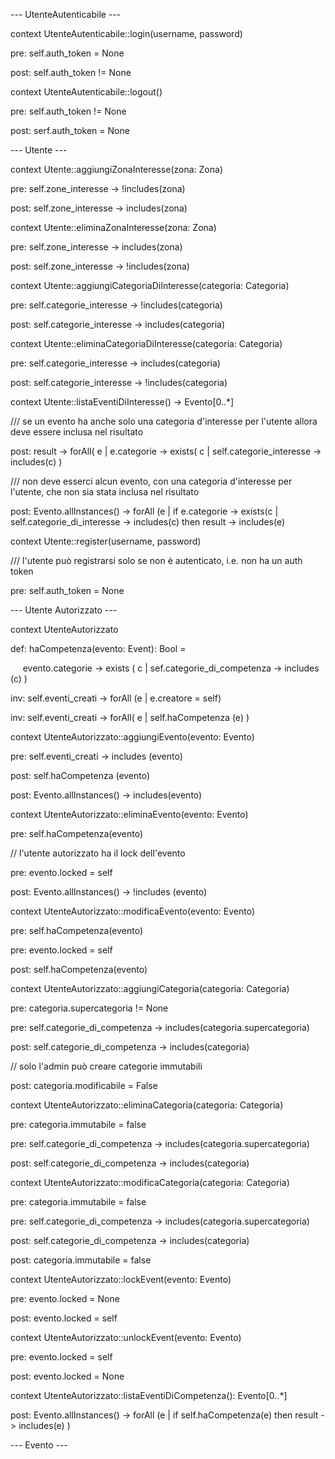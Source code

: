 --- UtenteAutenticabile ---



context UtenteAutenticabile::login(username, password)

pre: self.auth_token = None

post: self.auth_token != None



context UtenteAutenticabile::logout()

pre: self.auth_token != None

post: serf.auth_token = None



--- Utente ---

context Utente::aggiungiZonaInteresse(zona: Zona)

pre: self.zone_interesse -> !includes(zona)

post: self.zone_interesse -> includes(zona)



context Utente::eliminaZonaInteresse(zona: Zona)

pre: self.zone_interesse -> includes(zona)

post: self.zone_interesse -> !includes(zona)



context Utente::aggiungiCategoriaDiInteresse(categoria: Categoria)

pre: self.categorie_interesse -> !includes(categoria)

post: self.categorie_interesse -> includes(categoria)



context Utente::eliminaCategoriaDiInteresse(categoria: Categoria)

pre: self.categorie_interesse -> includes(categoria)

post: self.categorie_interesse -> !includes(categoria)



context Utente::listaEventiDiInteresse() -> Evento[0..*]

/// se un evento ha anche solo una categoria d'interesse per l'utente allora deve essere inclusa nel risultato

post: result -> forAll( e | e.categorie -> exists( c | self.categorie_interesse -> includes(c) )

/// non deve esserci alcun evento, con una categoria d'interesse per l'utente, che non sia stata inclusa nel risultato

post: Evento.allInstances() -> forAll (e | if e.categorie -> exists(c | self.categorie_di_interesse -> includes(c) then result -> includes(e)



context Utente::register(username, password) 

/// l'utente può registrarsi solo se non è autenticato, i.e. non ha un auth token

pre: self.auth_token = None



--- Utente Autorizzato ---

context UtenteAutorizzato

def: haCompetenza(evento: Event): Bool =

     evento.categorie -> exists ( c | sef.categorie_di_competenza -> includes (c) )

inv: self.eventi_creati -> forAll (e | e.creatore = self)

inv: self.eventi_creati -> forAll( e | self.haCompetenza (e) )



context UtenteAutorizzato::aggiungiEvento(evento: Evento)

pre: self.eventi_creati -> includes (evento)

post: self.haCompetenza (evento) 

post: Evento.allInstances() -> includes(evento)



context UtenteAutorizzato::eliminaEvento(evento: Evento)

pre: self.haCompetenza(evento)

// l'utente autorizzato ha il lock dell'evento

pre: evento.locked = self

post: Evento.allInstances() -> !includes (evento)





context UtenteAutorizzato::modificaEvento(evento: Evento)

pre: self.haCompetenza(evento)

pre: evento.locked = self

post: self.haCompetenza(evento)



context UtenteAutorizzato::aggiungiCategoria(categoria: Categoria)

pre: categoria.supercategoria != None

pre: self.categorie_di_competenza -> includes(categoria.supercategoria)

post: self.categorie_di_competenza -> includes(categoria)

// solo l'admin può creare categorie immutabili

post: categoria.modificabile = False



context UtenteAutorizzato::eliminaCategoria(categoria: Categoria)

pre: categoria.immutabile = false

pre: self.categorie_di_competenza -> includes(categoria.supercategoria)

post: self.categorie_di_competenza -> includes(categoria)



context UtenteAutorizzato::modificaCategoria(categoria: Categoria)

pre: categoria.immutabile = false

pre: self.categorie_di_competenza -> includes(categoria.supercategoria)

post: self.categorie_di_competenza -> includes(categoria)

post: categoria.immutabile = false



context UtenteAutorizzato::lockEvent(evento: Evento)

pre: evento.locked = None

post: evento.locked = self



context UtenteAutorizzato::unlockEvent(evento: Evento)

pre: evento.locked = self

post: evento.locked = None



context UtenteAutorizzato::listaEventiDiCompetenza(): Evento[0..*]

post: Evento.allInstances() -> forAll (e | if self.haCompetenza(e) then result -> includes(e) )



--- Evento ---
